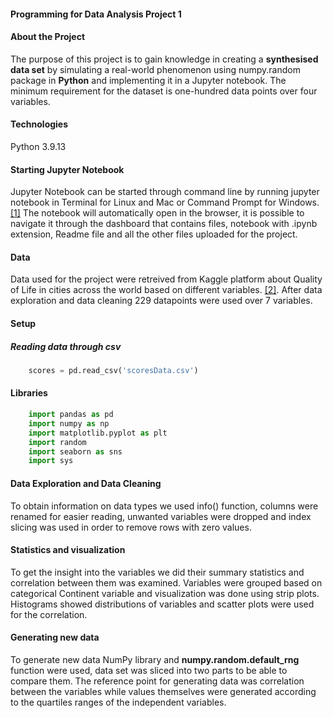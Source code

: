 #### Programming for Data Analysis Project 1

#### About the Project
The purpose of this project is to gain knowledge in creating a **synthesised data set** by simulating a real-world phenomenon using numpy.random package in **Python** and implementing it in a Jupyter notebook. The minimum requirement for the dataset is one-hundred data points over four variables. 

#### Technologies
Python 3.9.13

#### Starting Jupyter Notebook
Jupyter Notebook can be started through command line by running jupyter notebook in Terminal for Linux and Mac or Command Prompt for Windows.[[1]](https://docs.jupyter.org/en/latest/running.html#starting-the-notebook-server) 
The notebook will automatically open in the browser, it is possible to navigate it through the dashboard that contains files, notebook with .ipynb extension, Readme file and all the other files uploaded for the project.

#### Data
Data used for the project were retreived from Kaggle platform about Quality of Life in cities across the world based on different variables. [[2]](https://www.kaggle.com/datasets/orhankaramancode/city-quality-of-life-dataset). After data exploration and data cleaning 229 datapoints were used over 7 variables.

#### Setup
##### Reading data through csv 
```python
    scores = pd.read_csv('scoresData.csv')
```

#### Libraries

```python
    import pandas as pd
    import numpy as np
    import matplotlib.pyplot as plt
    import random
    import seaborn as sns
    import sys
```

#### Data Exploration and Data Cleaning
To obtain information on data types we used info() function, columns were renamed for easier reading, unwanted variables were dropped and index slicing was used in order to remove rows with zero values. 

#### Statistics and visualization 
To get the insight into the variables we did their summary statistics and correlation between them was examined. Variables were grouped based on categorical Continent variable and visualization was done using strip plots. Histograms showed distributions of variables and scatter plots were used for the correlation.

#### Generating new data
To generate new data NumPy library and **numpy.random.default_rng** function were used, data set was sliced into two parts to be able to compare them. The reference point for generating data was correlation between the variables while values themselves were generated according to the quartiles ranges of the independent variables.   